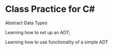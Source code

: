 # Class Practice for C#
 Abstract Data Types 

 Learning how to set up an ADT;

 Learning how to use functionality of a simple ADT
